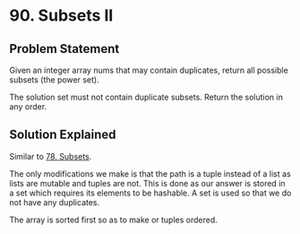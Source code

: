 # 90. Subsets II

## Problem Statement

Given an integer array nums that may contain duplicates, return all possible subsets (the power set).

The solution set must not contain duplicate subsets. Return the solution in any order.

## Solution Explained

Similar to [78. Subsets](../78.%20Subsets).

The only modifications we make is that the path is a tuple instead of a list as lists are mutable and tuples are not. This is done as our answer is stored in a set which requires its elements to be hashable. A set is used so that we do not have any duplicates.

The array is sorted first so as to make or tuples ordered.
